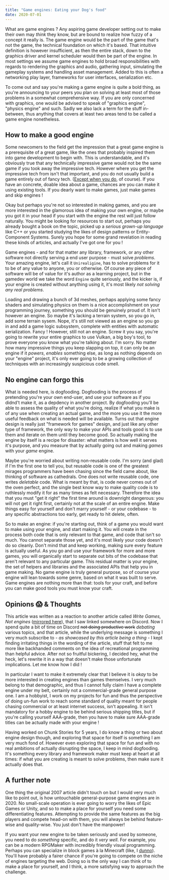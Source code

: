 ```yaml
---
title: "Game engines: Eating your Dog's food"
date: 2020-07-01
---
```


What are game engines ? Any aspiring game developer setting out to make their own may *think* they know, but are bound to realize how fuzzy of a concept it really is. The game engine would be the part of the game that's not the game, the technical foundation on which it's based. That intuitive definition is however insufficient, as then the entire stack, down to the graphics driver and kernel scheduler would then be part of the engine. In most settings we assume game engines to hold broad responsibilities with regards to rendering the graphics and audio, gathering input, simulating the gameplay systems and handling asset management. Added to this is often a networking play layer, frameworks for user interfaces, serialization etc. 

To come out and say you're making a game engine is quite a bold thing, as you're announcing to your peers you plan on solving at least most of those problems in a somewhat comprehensive way. If you are only concerned with graphics, one would be advised to speak of "graphics engine", "physics engine" and such. Sadly we also lack a term for the stuff in-between, thus anything that covers at least two areas tend to be called a game engine nonetheless.

<!--more-->

## How to make a good engine

Some newcomers to the field get the impression that a great game engine is a prerequisite of a great game, like the ones that probably inspired them into game development to begin with. This is understandable, and it's obviously true that any technically impressive game would not be the same game if you took away the impressive tech. However where you get the impressive tech from isn't that important, and you do not usually build a game entirely out of fancy tech. ([Except when you do](https://beamng.com), of course). If you have an concrete, doable idea about a game, chances are you can make it using existing tools. If you dearly want to make games, just make games and skip engines !

Okay but perhaps you're not so interested in making games, and you are more interested in the glamorous idea of making your own engine, or maybe you got it in your head if you start with the engine the rest will just follow naturally. You might be looking for resources to start out, perhaps you already bought a book on the topic, picked up a *serious grown-up language* like C++ or you started studying the likes of design patterns or Entity-Component Systems. Surely you hope for some grand revelation in reading these kinds of articles, and actually I've got one for you !

Game engines - and for that matter any library, framework, or any other software not directly serving a end user purpose - must solve *problems*. Your amazing engine, let's call it `Unirealigine`, has to solve problems for it to be of any value to anyone, you or otherwise. Of course any piece of software will be of value for it's author as a learning project, but in the gamedev world we take the word `Engine` quite seriously, and the kicker is, if your engine is created without anything using it, it's most likely *not solving any real problems*.

Loading and drawing a bunch of 3d meshes, perhaps applying some fancy shaders and simulating physics on them is a nice accomplishment on your programming journey, something you should be genuinely proud of. It isn't however an engine. So maybe it's lacking a terrain system, so you go in, add some terrain sysem. Nope, it's still not viewed as an engine so you go in and add a game logic subsystem, complete with entities with automatic serialization. Fancy ! However, still not an engine. Screw it you say, you're going to rewrite your entire graphics to use Vulkan, a big boy's tool, to prove everyone you know what you're talking about. I'm sorry. No matter how many impressive things you keep slapping on top, it can only be an engine if it *powers*, *enables* something else, as long as nothing depends on your "engine" project, it's only ever going to be a growing collection of techniques with an increasingly suspicious code smell.

## No engine can forgo this

What is needed here, is dogfooding. Dogfooding is the process of pretending you're your own end-user, and use your software as if you didnd't make it, as a depdency in another project. By dogfooding you'll be able to assess the quality of what you're doing, realize if what you make is of any use when creating an actual game, and the more you use it the more useful feedback on what is needed will be available. Turns out that engine design is really just "framework for games" design, and just like any other type of framework, the only way to make your APIs and tools good is to use them and iterate on them until they become good. So actually making the engine by itself is a recipe for disaster: what matters is how well it serves it's purpose, and you measure that by actually going out and making *games* with your *game* engine.

Maybe you're worried about writing non-reusable code. I'm sorry (and glad) if I'm the first one to tell you, but reusable code is one of the greatest mirages programmers have been chasing since the field came about, like thinking of software as cathedrals. One does not write reusable code, one writes *deletable* code. What is meant by that, is code never comes out of the oven perfect, and the single best know way to make quality code is to ruthlessly modify it for as many times as felt necessary. Therefore the idea that you must "get it right" the first time around is downright dangerous: you will not get it right first, certainly not at the scale of an entire engine. Make things easy for yourself and don't marry yourself - or your codebase - to any specific abstractions too early, get ready to hit delete, often.

So to make an engine: if you're starting out, think of a game you would want to make using your engine, and start making it. You will create in the process both code that is only relevant to that game, and code that isn't so much. You cannot separate those yet, and it's most likely your code doesn't do so cleanly. Don't mind that and keep working, making sure every feature is actually useful. As you go and use your framework for more and more games, you will organically start to separate out bits of the codebase that aren't relevant to any particular game. This residual matter is your engine, the set of helpers and libraries and the associated APIs that help you in game making. No game engine is truly general purpose, so of course your engine will lean towards some genre, based on what it was built to serve. Game engines are nothing more than that: tools for your craft, and before you can make good tools you must know your craft.

## Opinions 😱 & Thoughts

This article was written as a reaction to another article called *Write Games, Not engines* ([mirrored here](https://geometrian.com/programming/tutorials/write-games-not-engines/)), that I saw linked somewhere on Discord. Now I spend quite a bit of time on Discord ~~not doing productive work~~ *debating* various topics, and that article, while the underlying message is something I very much subscribe to - *as showcased by this article being a thing* - I kept finding irritating things in the wording of the article, stuff that felt to me more like backhanded comments on the idea of recreational programming than helpful advice. After not so fruitful bickering, I decided hey, what the heck, let's rewrite it in a way that doesn't make those unfortunate implications. Let me know how I did !

In particular I want to make it extremely clear that I believe it is *okay* to be more interested in creating engines than games themselves. I very much belong to that demographic, and thus I cannot fully claim I have a complete engine under my belt, certainly not a commercial-grade general purpose one. I am a hobbyist, I work on my projects for fun and thus the perspective of doing un-fun work to reach some standard of quality meant for people chasing commercial or at least internet success, isn't appealing. It isn't mandatory for a hobby engine to be behind serious shipping titles, but if you're calling yourself AAA-grade, then you have to make sure AAA-grade titles can be actually made with your engine !

Having worked on Chunk Stories for 5 years, I do know a thing or two about engine design though, and exploring that space for itself is something I am very much fond of. However even exploring that space for fun and with no real ambitions of actually disrupting the space, I keep in mind dogfooding. It's something every library and framework maker must keep at heart at all times: if what you are creating is meant to solve problems, then make sure it actually does that.

## A further note

One thing the original 2007 article didn't touch on but I would very much like to point out, is how untouchable general-purpose game engines are in 2020. No small-scale operation is ever going to worry the likes of Epic Games or Unity, and so to make a place for yourself you need some differentiating features. Attempting to provide the same features as the big players and compete head-on with them, you will always be behind feature-wise and quality-wise. You just don't have the manpower!

If you want your new engine to be taken seriously and used by someone, you need to do *something* specific, and do it *very well*. For example, you can be a modern RPGMaker with incredibly friendly visual programming. Perhaps you can specialize in block games à la Minecraft (like, I [dunno](/)). You'll have probably a fairer chance if you're going to compete on the niche of engines targeting the web. Doing so is the only way I can think of to make a place for yourself, and I think, a more satisfying way to approach the challenge.